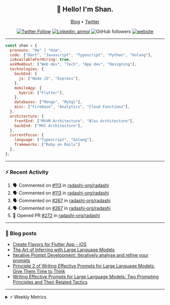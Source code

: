 <h2 align="center">👋 Hello! I'm Shan.</h2>
<p align="center">
  <a href="https://dev.to/shanshaji">Blog</a> •
  <a href="https://twitter.com/intent/follow?screen_name=shan__shaji">Twitter</a>
</p>

<p align="center"><a href="https://twitter.com/intent/follow?screen_name=shan__shaji"><img src="https://img.shields.io/twitter/follow/shan__shaji?style=flat" alt="Twitter Follow"></a>
<a href="https://www.linkedin.com/in/shan-shaji/"><img src="https://img.shields.io/badge/shan-shaji?style=flat-square&amp;logo=Linkedin&amp;logoColor=white&amp;link=https://www.linkedin.com/in/shan-shaji/" alt="Linkedin: anmol"></a>
<img src="https://img.shields.io/github/followers/shan-shaji?label=Follow&amp;style=social" alt="GitHub followers">
<a href="http://shan-shaji.github.io/"><img src="https://img.shields.io/badge/Website-46a2f1.svg?&amp;style=flat-square&amp;logo=Google-Chrome&amp;logoColor=white&amp;link=http://shan-shaji.github.io/" alt="website"></a></p>

<hr>

```javascript
const shan = {
  pronouns: "He" | "Him",
  code: ["Dart", "Javascript", "Typescript", "Python", "Golang"],
  isAvailableForHiring: true,
  askMeAbout: ["Web dev", "Tech", "App dev", "Designing"],
  technologies: {
    backEnd: {
      js: ["Node JS", "Express"],
    },
    mobileApp: {
      hybrid: ["Flutter"],
    },
    databases: ["Mongo", "MySql"],
    misc: ["Firebase", "Analytics", "Cloud Functions"],
  },
  architecture: {
    frontEnd: ["MVVM Architecture", "Bloc Architecture"],
    backEnd: ["MVC Architecture"],
  },
  currentFocus: {
    language: ["Typescript", "Golang"],
    frameworks: ["Ruby on Rails"]
  },
};
```

---

### ⚡ Recent Activity

<!--START_SECTION:activity-->
1. 🗣 Commented on [#113](https://github.com/radashi-org/radashi/issues/113#issuecomment-2425168470) in [radashi-org/radashi](https://github.com/radashi-org/radashi)
2. 🗣 Commented on [#113](https://github.com/radashi-org/radashi/issues/113#issuecomment-2425132895) in [radashi-org/radashi](https://github.com/radashi-org/radashi)
3. 🗣 Commented on [#267](https://github.com/radashi-org/radashi/issues/267#issuecomment-2422882838) in [radashi-org/radashi](https://github.com/radashi-org/radashi)
4. 🗣 Commented on [#267](https://github.com/radashi-org/radashi/issues/267#issuecomment-2422882105) in [radashi-org/radashi](https://github.com/radashi-org/radashi)
5. 💪 Opened PR [#272](https://github.com/radashi-org/radashi/pull/272) in [radashi-org/radashi](https://github.com/radashi-org/radashi)
<!--END_SECTION:activity-->

---

### 📕 Blog posts

<!-- BLOG-POST-LIST:START -->
- [Create Flavors for Flutter App - iOS](https://dev.to/shanshaji/create-flavors-for-flutter-app-ios-fnl)
- [The Art of Inferring with Large Language Models](https://dev.to/arkroot/the-art-of-inferring-with-large-language-models-243m)
- [Iterative Prompt Development: Iteratively analyse and refine your prompts](https://dev.to/arkroot/iterative-prompt-development-iteratively-analyse-and-refine-your-prompts-3ibl)
- [Principle 2 of Writing Effective Prompts for Large Language Models: Give Them Time to Think](https://dev.to/arkroot/principle-2-of-writing-effective-prompts-for-large-language-models-give-them-time-to-think-25j3)
- [Writing Effective Prompts for Large Language Models: Two Prompting Principles and Their Related Tactics](https://dev.to/arkroot/writing-effective-prompts-for-large-language-models-two-prompting-principles-and-their-related-tactics-151a)
<!-- BLOG-POST-LIST:END -->

<hr>
<details>
    <summary>⚡ Weekly Metrics</summary>
    <p>
    
<!--START_SECTION:waka-->
![Code Time](http://img.shields.io/badge/Code%20Time-2%2C862%20hrs%2033%20mins-blue)

![Profile Views](http://img.shields.io/badge/Profile%20Views-9-blue)

**🐱 My GitHub Data** 

> 📦 ? Used in GitHub's Storage 
 > 
> 🏆 744 Contributions in the Year 2024
 > 
> 💼 Opted to Hire
 > 
> 📜 110 Public Repositories 
 > 
> 🔑 0 Private Repositories 
 > 
**I'm a Night 🦉** 

```text
🌞 Morning                2973 commits        ██░░░░░░░░░░░░░░░░░░░░░░░   08.12 % 
🌆 Daytime                9485 commits        ██████░░░░░░░░░░░░░░░░░░░   25.89 % 
🌃 Evening                18162 commits       ████████████░░░░░░░░░░░░░   49.58 % 
🌙 Night                  6013 commits        ████░░░░░░░░░░░░░░░░░░░░░   16.41 % 
```
📅 **I'm Most Productive on Thursday** 

```text
Monday                   4785 commits        ███░░░░░░░░░░░░░░░░░░░░░░   13.06 % 
Tuesday                  5543 commits        ████░░░░░░░░░░░░░░░░░░░░░   15.13 % 
Wednesday                4570 commits        ███░░░░░░░░░░░░░░░░░░░░░░   12.48 % 
Thursday                 8208 commits        ██████░░░░░░░░░░░░░░░░░░░   22.41 % 
Friday                   5758 commits        ████░░░░░░░░░░░░░░░░░░░░░   15.72 % 
Saturday                 3823 commits        ███░░░░░░░░░░░░░░░░░░░░░░   10.44 % 
Sunday                   3946 commits        ███░░░░░░░░░░░░░░░░░░░░░░   10.77 % 
```


📊 **This Week I Spent My Time On** 

```text
🕑︎ Time Zone: Asia/Kolkata

💬 Programming Languages: 
TypeScript               1 hr 52 mins        █████████░░░░░░░░░░░░░░░░   35.20 % 
JavaScript               1 hr 47 mins        ████████░░░░░░░░░░░░░░░░░   33.71 % 
JSON                     42 mins             ███░░░░░░░░░░░░░░░░░░░░░░   13.17 % 
Markdown                 24 mins             ██░░░░░░░░░░░░░░░░░░░░░░░   07.76 % 
CSS                      18 mins             █░░░░░░░░░░░░░░░░░░░░░░░░   05.85 % 

🔥 Editors: 
VS Code                  5 hrs 19 mins       █████████████████████████   100.00 % 

🐱‍💻 Projects: 
youtubte_caption_translat3 hrs 2 mins        ██████████████░░░░░░░░░░░   57.08 % 
radashi                  2 hrs 4 mins        ██████████░░░░░░░░░░░░░░░   38.96 % 
edubites-webapp          12 mins             █░░░░░░░░░░░░░░░░░░░░░░░░   03.89 % 
DS                       0 secs              ░░░░░░░░░░░░░░░░░░░░░░░░░   00.07 % 

💻 Operating System: 
Mac                      5 hrs 19 mins       █████████████████████████   100.00 % 
```

**I Mostly Code in Dart** 

```text
Dart                     43 repos            ██████████░░░░░░░░░░░░░░░   38.74 % 
JavaScript               16 repos            ████░░░░░░░░░░░░░░░░░░░░░   14.41 % 
C++                      6 repos             █░░░░░░░░░░░░░░░░░░░░░░░░   05.41 % 
Shell                    2 repos             ░░░░░░░░░░░░░░░░░░░░░░░░░   01.80 % 
Jupyter Notebook         1 repo              ░░░░░░░░░░░░░░░░░░░░░░░░░   00.90 % 
```




 Last Updated on 21/10/2024 18:56:16 UTC
<!--END_SECTION:waka-->

</p>
 </details>
